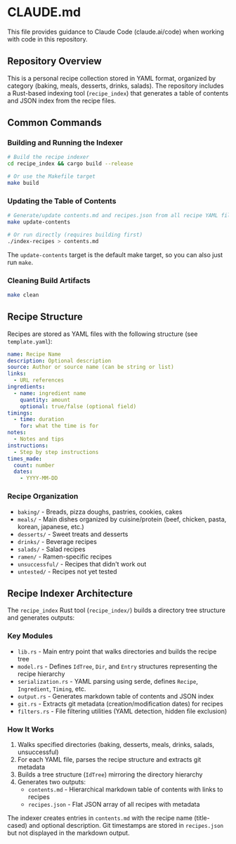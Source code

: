 # CLAUDE.md

This file provides guidance to Claude Code (claude.ai/code) when working with code in this repository.

## Repository Overview

This is a personal recipe collection stored in YAML format, organized by category (baking, meals, desserts, drinks, salads). The repository includes a Rust-based indexing tool (`recipe_index`) that generates a table of contents and JSON index from the recipe files.

## Common Commands

### Building and Running the Indexer

```bash
# Build the recipe indexer
cd recipe_index && cargo build --release

# Or use the Makefile target
make build
```

### Updating the Table of Contents

```bash
# Generate/update contents.md and recipes.json from all recipe YAML files
make update-contents

# Or run directly (requires building first)
./index-recipes > contents.md
```

The `update-contents` target is the default make target, so you can also just run `make`.

### Cleaning Build Artifacts

```bash
make clean
```

## Recipe Structure

Recipes are stored as YAML files with the following structure (see `template.yaml`):

```yaml
name: Recipe Name
description: Optional description
source: Author or source name (can be string or list)
links:
  - URL references
ingredients:
  - name: ingredient name
    quantity: amount
    optional: true/false (optional field)
timings:
  - time: duration
    for: what the time is for
notes:
  - Notes and tips
instructions:
  - Step by step instructions
times_made:
  count: number
  dates:
    - YYYY-MM-DD
```

### Recipe Organization

- `baking/` - Breads, pizza doughs, pastries, cookies, cakes
- `meals/` - Main dishes organized by cuisine/protein (beef, chicken, pasta, korean, japanese, etc.)
- `desserts/` - Sweet treats and desserts
- `drinks/` - Beverage recipes
- `salads/` - Salad recipes
- `ramen/` - Ramen-specific recipes
- `unsuccessful/` - Recipes that didn't work out
- `untested/` - Recipes not yet tested

## Recipe Indexer Architecture

The `recipe_index` Rust tool (`recipe_index/`) builds a directory tree structure and generates outputs:

### Key Modules

- `lib.rs` - Main entry point that walks directories and builds the recipe tree
- `model.rs` - Defines `IdTree`, `Dir`, and `Entry` structures representing the recipe hierarchy
- `serialization.rs` - YAML parsing using serde, defines `Recipe`, `Ingredient`, `Timing`, etc.
- `output.rs` - Generates markdown table of contents and JSON index
- `git.rs` - Extracts git metadata (creation/modification dates) for recipes
- `filters.rs` - File filtering utilities (YAML detection, hidden file exclusion)

### How It Works

1. Walks specified directories (baking, desserts, meals, drinks, salads, unsuccessful)
2. For each YAML file, parses the recipe structure and extracts git metadata
3. Builds a tree structure (`IdTree`) mirroring the directory hierarchy
4. Generates two outputs:
   - `contents.md` - Hierarchical markdown table of contents with links to recipes
   - `recipes.json` - Flat JSON array of all recipes with metadata

The indexer creates entries in `contents.md` with the recipe name (title-cased) and optional description. Git timestamps are stored in `recipes.json` but not displayed in the markdown output.
